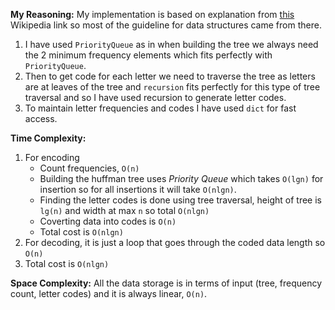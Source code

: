 **My Reasoning:** My implementation is based on explanation from [this](https://en.wikipedia.org/wiki/Huffman_coding) Wikipedia link so most of the guideline for data structures came from there. 

1. I have used `PriorityQueue` as in when building the tree we always need the 2 minimum frequency elements which fits perfectly with `PriorityQueue`. 
2. Then to get code for each letter we need to traverse the tree as letters are at leaves of the tree and `recursion` fits perfectly for this type of tree traversal and so I have used recursion to generate letter codes.
3. To maintain letter frequencies and codes I have used `dict` for fast access.

**Time Complexity:**

1. For encoding
	- Count frequencies, `O(n)`
	- Building the huffman tree uses _Priority Queue_ which takes `O(lgn)` for insertion so for all insertions it will take `O(nlgn)`.
	- Finding the letter codes is done using tree traversal, height of tree is `lg(n)` and width at max `n` so total `O(nlgn)`
	- Coverting data into codes is `O(n)` 
	- Total cost is `O(nlgn)`
2. For decoding, it is just a loop that goes through the coded data length so `O(n)`
3. Total cost is `O(nlgn)`

	
**Space Complexity:** All the data storage is in terms of input (tree, frequency count, letter codes) and it is always linear, `O(n)`.